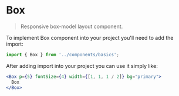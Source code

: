 # Box

> Responsive box-model layout component.

To implement Box component into your project you'll need to add the import:

```jsx
import { Box } from '../components/basics';
```

After adding import into your project you can use it simply like:

```jsx
<Box p={5} fontSize={4} width={[1, 1, 1 / 2]} bg="primary">
  Box
</Box>
```
